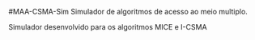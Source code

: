 #MAA-CSMA-Sim
Simulador de algoritmos de acesso ao meio multiplo.

Simulador desenvolvido para os algoritmos MICE e I-CSMA
